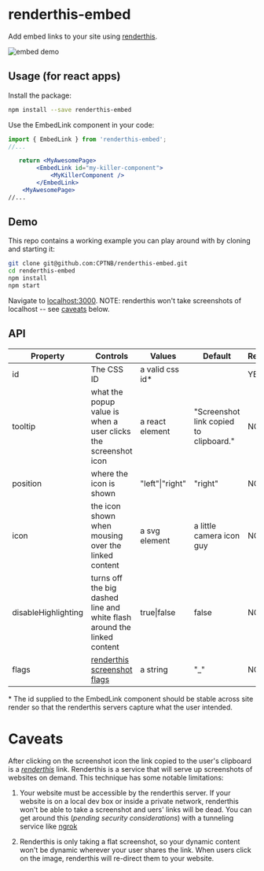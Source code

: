 # renderthis-embed
Add embed links to your site using [renderthis](https://site.renderthis.app).

![embed demo](https://site.renderthis.app/embed-demo.gif)



## Usage (for react apps)
Install the package:
```sh
npm install --save renderthis-embed
```

Use the EmbedLink component in your code:
```jsx
import { EmbedLink } from 'renderthis-embed';
//...

   return <MyAwesomePage>
        <EmbedLink id="my-killer-component">
            <MyKillerComponent />
        </EmbedLink>
    <MyAwesomePage>
//...
```

## Demo
<demo link>

This repo contains a working example you can play around with by cloning and starting it:

```sh
git clone git@github.com:CPTNB/renderthis-embed.git
cd renderthis-embed
npm install
npm start
```
Navigate to [localhost:3000](http://localhost:3000).  NOTE: renderthis won't take screenshots of localhost -- see [caveats](#Caveats) below.

## API
| **Property**        | **Controls**                                                            | **Values**      | **Default**                            | **Required** |
|---------------------|-------------------------------------------------------------------------|-----------------|----------------------------------------|--------------|
| id                  | The CSS ID                                                              | a valid css id\*  |                                  | YES          |
| tooltip             | what the popup value is when a user clicks the screenshot icon          | a react element | "Screenshot link copied to clipboard." | NO           |
| position            | where the icon is shown                                                 | "left"\|"right" | "right"                                | NO           |
| icon                | the icon shown when mousing over the linked content                     | a svg element   | a little camera icon guy               | NO           |
| disableHighlighting | turns off the big dashed line and white flash around the linked content | true\|false     | false                                  | NO           |
| flags               | [renderthis screenshot flags](https://site.renderthis.app)        | a string        | "_"                                    | NO           |

\* The id supplied to the EmbedLink component should be stable across site render so that the renderthis servers capture what the user intended.
# Caveats
After clicking on the screenshot icon the link copied to the user's clipboard is a *[renderthis](https://site.renderthis.app)* link.  Renderthis is a service that will serve up screenshots of websites on demand.  This technique has some notable limitations:

1. Your website must be accessible by the renderthis server.  If your website is on a local dev box or inside a private network, renderthis won't be able to take a screenshot and uers' links will be dead.  You can get around this (*pending security considerations*) with a tunneling service like [ngrok](https://ngrok.com)

2. Renderthis is only taking a flat screenshot, so your dynamic content won't be dynamic wherever your user shares the link. When users click on the image, renderthis will re-direct them to your website.
